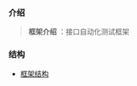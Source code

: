 ### 介绍

> **框架介绍** ：接口自动化测试框架


### 结构

  * [框架结构](https://www.processon.com/view/link/624e3c3e1e085332f32e7c17)